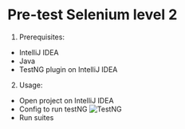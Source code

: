 # Pre-test Selenium level 2
1. Prerequisites:
- IntelliJ IDEA
- Java
- TestNG plugin on IntelliJ IDEA
2. Usage:
- Open project on IntelliJ IDEA
- Config to run testNG
![TestNG](https://user-images.githubusercontent.com/40910842/128662645-1bb17037-c932-4382-ad8c-3f76851fdb7b.png)
- Run suites
